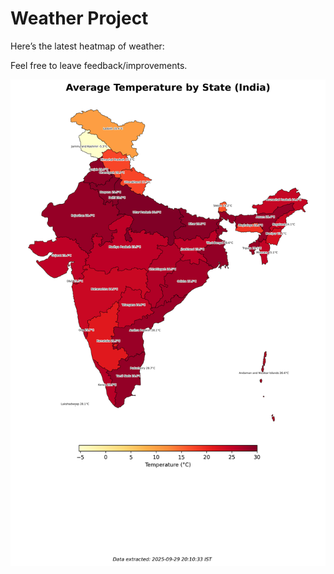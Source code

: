 # Weather Project

Here’s the latest heatmap of weather:

Feel free to leave feedback/improvements.

![India Heatmap](docs/assets/india_heatmap.png?v=DA9A63)
